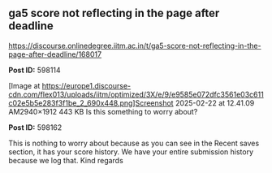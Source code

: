 ## ga5 score not reflecting in the page after deadline
https://discourse.onlinedegree.iitm.ac.in/t/ga5-score-not-reflecting-in-the-page-after-deadline/168017


**Post ID:** 598114

[Image at https://europe1.discourse-cdn.com/flex013/uploads/iitm/optimized/3X/e/9/e9585e072dfc3561e03c611c02e5b5e283f3f1be_2_690x448.png]Screenshot 2025-02-22 at 12.41.09 AM2940×1912 443 KB
Is this something to worry about?

**Post ID:** 598162

This is nothing to worry about because as you can see in the Recent saves section, it has your score history. We have your entire submission history because we log that.
Kind regards
